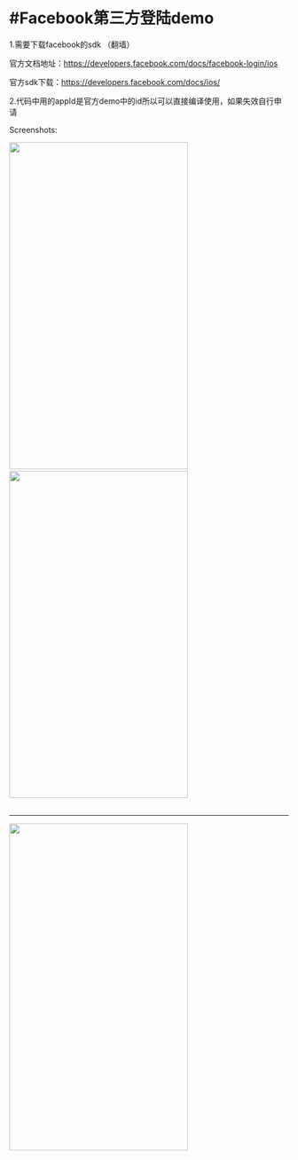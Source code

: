 #Facebook第三方登陆demo
==============
1.需要下载facebook的sdk （翻墙）

官方文档地址：https://developers.facebook.com/docs/facebook-login/ios

官方sdk下载：https://developers.facebook.com/docs/ios/

2.代码中用的appId是官方demo中的id所以可以直接编译使用，如果失效自行申请

Screenshots:

<img src="https://github.com/ArslanBilal/Facebook-Login/raw/master/Images/img1.png" height="590" width="322">&nbsp;&nbsp;
<img src="https://github.com/ArslanBilal/Facebook-Login/raw/master/Images/img2.png" height="590" width="322"><br><br><hr>

<img src="https://github.com/ArslanBilal/Facebook-Login/raw/master/Images/img3.png" height="590" width="322">&nbsp;&nbsp;
